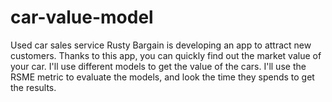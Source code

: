 # car-value-model
Used car sales service Rusty Bargain is developing an app to attract new customers. Thanks to this app, you can quickly find out the market value of your car. I'll use different models to get the value of the cars. I'll use the RSME metric to evaluate the models, and look the time they spends to get the results.
